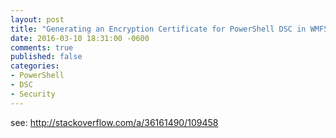 ```yaml
---
layout: post
title: "Generating an Encryption Certificate for PowerShell DSC in WMF5"
date: 2016-03-10 18:31:00 -0600
comments: true
published: false
categories:
- PowerShell
- DSC
- Security
---
```


see: http://stackoverflow.com/a/36161490/109458
